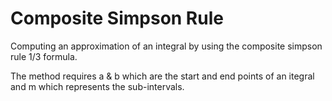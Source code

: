 # Composite Simpson Rule

Computing an approximation of an integral by using the composite simpson rule 1/3 formula.

The method requires a & b which are the start and end points of an itegral and m which represents the sub-intervals.
